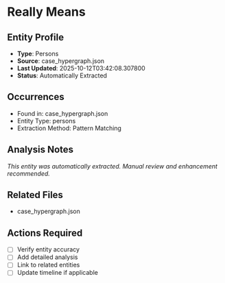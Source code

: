 # Really Means

## Entity Profile
- **Type**: Persons
- **Source**: case_hypergraph.json
- **Last Updated**: 2025-10-12T03:42:08.307800
- **Status**: Automatically Extracted

## Occurrences
- Found in: case_hypergraph.json
- Entity Type: persons
- Extraction Method: Pattern Matching

## Analysis Notes
*This entity was automatically extracted. Manual review and enhancement recommended.*

## Related Files
- case_hypergraph.json

## Actions Required
- [ ] Verify entity accuracy
- [ ] Add detailed analysis
- [ ] Link to related entities
- [ ] Update timeline if applicable
